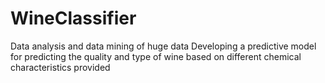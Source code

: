 # WineClassifier
 
Data analysis and data mining of huge data
Developing a predictive model for predicting the quality and type of wine based on different chemical characteristics provided
